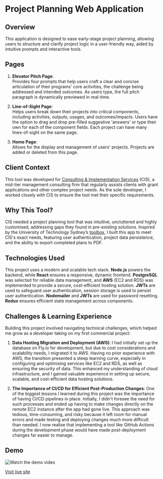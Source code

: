 # Project Planning Web Application

## Overview

This application is designed to ease early-stage project planning, allowing users to structure and clarify project logic in a user-friendly way, aided by intuitive prompts and interactive tools.


## Pages

1. **Elevator Pitch Page**:  
    Provides four prompts that help users craft a clear and concise articulation of their programs' core activities, the challenge being addressed and intended outcomes. As users type, the full pitch paragraph is dynamically previewed in real-time. 

2. **Line-of-Sight Page**:  
   Helps users break down their projects into critical components, including activities, outputs, usages, and outcomes/impacts. Users have the option to drag and drop pre-filled suggestive 'answers' or type their own for each of the component fields. Each project can have many lines-of-sight on the same page.

3. **Home Page**:  
    Allows for the display and management of users' projects. Projects are added or deleted from this page.

## Client Context

This tool was developed for [Consulting & Implementation Services](https://consultingis.com.au/) (CIS), a mid-tier management consulting firm that regularly assists clients with grant applications and other complex project needs. As the sole developer, I worked closely with CIS to ensure the tool met their specific requirements. 

## Why This Tool?

CIS needed a project planning tool that was intuitive, uncluttered and highly customised, addressing gaps they found in pre-existing solutions. Inspired by the University of Technology Sydney’s [toolbox](https://toolbox.socialimpacttoolbox.com/toolbox/api/tools#popup), I built this app to meet CIS's exact needs, featuring user authentication, project data persistence, and the ability to export completed plans to PDF.

## Technologies Used

This project uses a modern and scalable tech stack. **Node.js** powers the backend, while **React** ensures a responsive, dynamic frontend. **PostgreSQL** was selected for reliable data management, and **AWS** (EC2 and RDS) was implemented to provide a secure, cost-efficient hosting solution. **JWTs** are used to safeguard user authentication, session storage is used to persist user authentication. **Nodemailer** and **JWTs** are used for password resetting. **Redux** ensures efficient state management across components.

## Challenges & Learning Experience

Building this project involved navigating technical challenges, which helped me grow as a developer taking on my first commercial project:

1. **Data Hosting Migration and Deployment (AWS)**: I had initially set up the database on Fly.io for development, but due to cost considerations and scalability needs, I migrated it to AWS. Having no prior experience with AWS, the transition presented a steep learning curve, especially in configuring and optimising services like EC2 and RDS, as well as ensuring the security of data. This enhanced my understanding of cloud infrastructure, and I gained valuable experience in setting up secure, scalable, and cost-efficient data hosting solutions.

2. **The Importance of CI/CD for Efficient Post-Production Changes**: One of the biggest lessons I learned during this project was the importance of having CI/CD pipelines in place. Initially, I didn't foresee the need for such processes and ended up having to make changes directly on the remote EC2 instance after the app had gone live. This approach was tedious, time-consuming, and risky because it left room for manual errors and made testing and deploying changes much more difficult than needed. I now realise that implementing a tool like GitHub Actions during the development phase would have made post-deployment changes far easier to manage.  


## Demo

![Watch the demo video](assets/cis-los-demo-ezgif.com-video-to-gif-converter.gif)

[Visit live site](https://app.consultingis.com.au)
